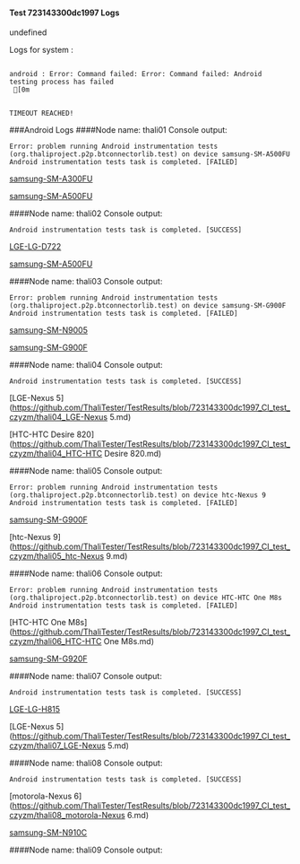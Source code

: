 #### Test 723143300dc1997 Logs

undefined

Logs for system : 
```

android : Error: Command failed: Error: Command failed: Android testing process has failed
 [0m


TIMEOUT REACHED!
```
###Android Logs
####Node name: thali01
Console output:
```
Error: problem running Android instrumentation tests (org.thaliproject.p2p.btconnectorlib.test) on device samsung-SM-A500FU 
Android instrumentation tests task is completed. [FAILED]
```
[samsung-SM-A300FU](https://github.com/ThaliTester/TestResults/blob/723143300dc1997_CI_test_czyzm/thali01_samsung-SM-A300FU.md)

[samsung-SM-A500FU](https://github.com/ThaliTester/TestResults/blob/723143300dc1997_CI_test_czyzm/thali01_samsung-SM-A500FU.md)

####Node name: thali02
Console output:
```
Android instrumentation tests task is completed. [SUCCESS]
```
[LGE-LG-D722](https://github.com/ThaliTester/TestResults/blob/723143300dc1997_CI_test_czyzm/thali02_LGE-LG-D722.md)

[samsung-SM-A500FU](https://github.com/ThaliTester/TestResults/blob/723143300dc1997_CI_test_czyzm/thali02_samsung-SM-A500FU.md)

####Node name: thali03
Console output:
```
Error: problem running Android instrumentation tests (org.thaliproject.p2p.btconnectorlib.test) on device samsung-SM-G900F 
Android instrumentation tests task is completed. [FAILED]
```
[samsung-SM-N9005](https://github.com/ThaliTester/TestResults/blob/723143300dc1997_CI_test_czyzm/thali03_samsung-SM-N9005.md)

[samsung-SM-G900F](https://github.com/ThaliTester/TestResults/blob/723143300dc1997_CI_test_czyzm/thali03_samsung-SM-G900F.md)

####Node name: thali04
Console output:
```
Android instrumentation tests task is completed. [SUCCESS]
```
[LGE-Nexus 5](https://github.com/ThaliTester/TestResults/blob/723143300dc1997_CI_test_czyzm/thali04_LGE-Nexus 5.md)

[HTC-HTC Desire 820](https://github.com/ThaliTester/TestResults/blob/723143300dc1997_CI_test_czyzm/thali04_HTC-HTC Desire 820.md)

####Node name: thali05
Console output:
```
Error: problem running Android instrumentation tests (org.thaliproject.p2p.btconnectorlib.test) on device htc-Nexus 9 
Android instrumentation tests task is completed. [FAILED]
```
[samsung-SM-G900F](https://github.com/ThaliTester/TestResults/blob/723143300dc1997_CI_test_czyzm/thali05_samsung-SM-G900F.md)

[htc-Nexus 9](https://github.com/ThaliTester/TestResults/blob/723143300dc1997_CI_test_czyzm/thali05_htc-Nexus 9.md)

####Node name: thali06
Console output:
```
Error: problem running Android instrumentation tests (org.thaliproject.p2p.btconnectorlib.test) on device HTC-HTC One M8s 
Android instrumentation tests task is completed. [FAILED]
```
[HTC-HTC One M8s](https://github.com/ThaliTester/TestResults/blob/723143300dc1997_CI_test_czyzm/thali06_HTC-HTC One M8s.md)

[samsung-SM-G920F](https://github.com/ThaliTester/TestResults/blob/723143300dc1997_CI_test_czyzm/thali06_samsung-SM-G920F.md)

####Node name: thali07
Console output:
```
Android instrumentation tests task is completed. [SUCCESS]
```
[LGE-LG-H815](https://github.com/ThaliTester/TestResults/blob/723143300dc1997_CI_test_czyzm/thali07_LGE-LG-H815.md)

[LGE-Nexus 5](https://github.com/ThaliTester/TestResults/blob/723143300dc1997_CI_test_czyzm/thali07_LGE-Nexus 5.md)

####Node name: thali08
Console output:
```
Android instrumentation tests task is completed. [SUCCESS]
```
[motorola-Nexus 6](https://github.com/ThaliTester/TestResults/blob/723143300dc1997_CI_test_czyzm/thali08_motorola-Nexus 6.md)

[samsung-SM-N910C](https://github.com/ThaliTester/TestResults/blob/723143300dc1997_CI_test_czyzm/thali08_samsung-SM-N910C.md)

####Node name: thali09
Console output:
```
```



